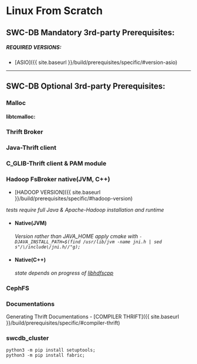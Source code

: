 
# Linux From Scratch

## SWC-DB Mandatory 3rd-party Prerequisites: 

##### REQUIRED VERSIONS:
  * [ASIO]({{ site.baseurl }}/build/prerequisites/specific/#version-asio) 


***


## SWC-DB Optional 3rd-party Prerequisites:

### Malloc

#### libtcmalloc:


### Thrift Broker


### Java-Thrift client

### C_GLIB-Thrift client & PAM module


### Hadoop FsBroker native(JVM, C++)

* [HADOOP VERSION]({{ site.baseurl }}/build/prerequisites/specific/#hadoop-version) 

_tests require full Java & Apache-Hadoop installation and runtime_

   * #### Native(JVM)
     _Version rather than JAVA_HOME apply cmake with `-DJAVA_INSTALL_PATH=$(find /usr/lib/jvm -name jni.h | sed s"/\/include\/jni.h//"g);`_

   * #### Native(C++)
     _state depends on progress of [libhdfscpp](https://github.com/apache/hadoop/tree/trunk/hadoop-hdfs-project/hadoop-hdfs-native-client/src/main/native/libhdfspp)_



### CephFS


### Documentations
Generating Thrift Documentations - [COMPILER THRIFT]({{ site.baseurl }}/build/prerequisites/specific/#compiler-thrift)



### swcdb_cluster
```
python3 -m pip install setuptools;
python3 -m pip install fabric;
```

